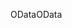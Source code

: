 <span data-ttu-id="f9d66-101">OData</span><span class="sxs-lookup"><span data-stu-id="f9d66-101">OData</span></span>